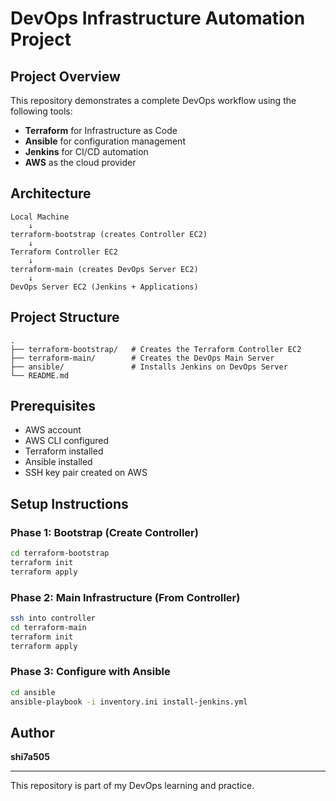 # DevOps Infrastructure Automation Project

## Project Overview

This repository demonstrates a complete DevOps workflow using the following tools:
- **Terraform** for Infrastructure as Code
- **Ansible** for configuration management
- **Jenkins** for CI/CD automation
- **AWS** as the cloud provider

## Architecture

```
Local Machine
    ↓
terraform-bootstrap (creates Controller EC2)
    ↓
Terraform Controller EC2
    ↓
terraform-main (creates DevOps Server EC2)
    ↓
DevOps Server EC2 (Jenkins + Applications)
```

## Project Structure

```
.
├── terraform-bootstrap/   # Creates the Terraform Controller EC2
├── terraform-main/        # Creates the DevOps Main Server
├── ansible/               # Installs Jenkins on DevOps Server
└── README.md
```

## Prerequisites

- AWS account
- AWS CLI configured
- Terraform installed
- Ansible installed
- SSH key pair created on AWS

## Setup Instructions

### Phase 1: Bootstrap (Create Controller)
```bash
cd terraform-bootstrap
terraform init
terraform apply
```

### Phase 2: Main Infrastructure (From Controller)
```bash
ssh into controller
cd terraform-main
terraform init
terraform apply
```

### Phase 3: Configure with Ansible
```bash
cd ansible
ansible-playbook -i inventory.ini install-jenkins.yml
```

## Author

**shi7a505**

---

This repository is part of my DevOps learning and practice.
